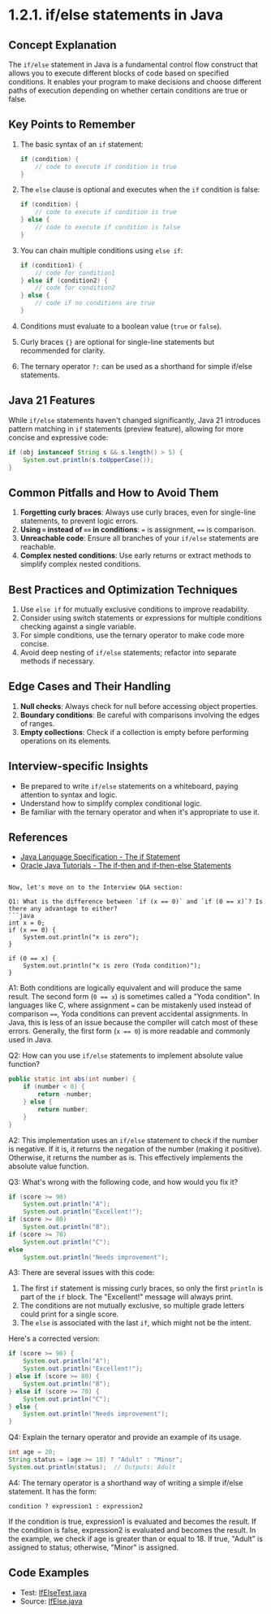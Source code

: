 # 1.2.1. if/else statements in Java

## Concept Explanation

The `if/else` statement in Java is a fundamental control flow construct that allows you to execute different blocks of code based on specified conditions. It enables your program to make decisions and choose different paths of execution depending on whether certain conditions are true or false.

## Key Points to Remember

1. The basic syntax of an `if` statement:
   ```java
   if (condition) {
       // code to execute if condition is true
   }
   ```

2. The `else` clause is optional and executes when the `if` condition is false:
   ```java
   if (condition) {
       // code to execute if condition is true
   } else {
       // code to execute if condition is false
   }
   ```

3. You can chain multiple conditions using `else if`:
   ```java
   if (condition1) {
       // code for condition1
   } else if (condition2) {
       // code for condition2
   } else {
       // code if no conditions are true
   }
   ```

4. Conditions must evaluate to a boolean value (`true` or `false`).
5. Curly braces `{}` are optional for single-line statements but recommended for clarity.
6. The ternary operator `?:` can be used as a shorthand for simple if/else statements.

## Java 21 Features

While `if/else` statements haven't changed significantly, Java 21 introduces pattern matching in `if` statements (preview feature), allowing for more concise and expressive code:

```java
if (obj instanceof String s && s.length() > 5) {
    System.out.println(s.toUpperCase());
}
```

## Common Pitfalls and How to Avoid Them

1. **Forgetting curly braces**: Always use curly braces, even for single-line statements, to prevent logic errors.
2. **Using `=` instead of `==` in conditions**: `=` is assignment, `==` is comparison.
3. **Unreachable code**: Ensure all branches of your `if/else` statements are reachable.
4. **Complex nested conditions**: Use early returns or extract methods to simplify complex nested conditions.

## Best Practices and Optimization Techniques

1. Use `else if` for mutually exclusive conditions to improve readability.
2. Consider using switch statements or expressions for multiple conditions checking against a single variable.
3. For simple conditions, use the ternary operator to make code more concise.
4. Avoid deep nesting of `if/else` statements; refactor into separate methods if necessary.

## Edge Cases and Their Handling

1. **Null checks**: Always check for null before accessing object properties.
2. **Boundary conditions**: Be careful with comparisons involving the edges of ranges.
3. **Empty collections**: Check if a collection is empty before performing operations on its elements.

## Interview-specific Insights

- Be prepared to write `if/else` statements on a whiteboard, paying attention to syntax and logic.
- Understand how to simplify complex conditional logic.
- Be familiar with the ternary operator and when it's appropriate to use it.

## References

- [Java Language Specification - The if Statement](https://docs.oracle.com/javase/specs/jls/se21/html/jls-14.html#jls-14.9)
- [Oracle Java Tutorials - The if-then and if-then-else Statements](https://docs.oracle.com/javase/tutorial/java/nutsandbolts/if.html)
```

Now, let's move on to the Interview Q&A section:

Q1: What is the difference between `if (x == 0)` and `if (0 == x)`? Is there any advantage to either?
```java
int x = 0;
if (x == 0) {
    System.out.println("x is zero");
}

if (0 == x) {
    System.out.println("x is zero (Yoda condition)");
}
```
A1: Both conditions are logically equivalent and will produce the same result. The second form (`0 == x`) is sometimes called a "Yoda condition". In languages like C, where assignment `=` can be mistakenly used instead of comparison `==`, Yoda conditions can prevent accidental assignments. In Java, this is less of an issue because the compiler will catch most of these errors. Generally, the first form (`x == 0`) is more readable and commonly used in Java.

Q2: How can you use `if/else` statements to implement absolute value function?
```java
public static int abs(int number) {
    if (number < 0) {
        return -number;
    } else {
        return number;
    }
}
```
A2: This implementation uses an `if/else` statement to check if the number is negative. If it is, it returns the negation of the number (making it positive). Otherwise, it returns the number as is. This effectively implements the absolute value function.

Q3: What's wrong with the following code, and how would you fix it?
```java
if (score >= 90)
    System.out.println("A");
    System.out.println("Excellent!");
if (score >= 80)
    System.out.println("B");
if (score >= 70)
    System.out.println("C");
else
    System.out.println("Needs improvement");
```
A3: There are several issues with this code:
1. The first `if` statement is missing curly braces, so only the first `println` is part of the `if` block. The "Excellent!" message will always print.
2. The conditions are not mutually exclusive, so multiple grade letters could print for a single score.
3. The `else` is associated with the last `if`, which might not be the intent.

Here's a corrected version:
```java
if (score >= 90) {
    System.out.println("A");
    System.out.println("Excellent!");
} else if (score >= 80) {
    System.out.println("B");
} else if (score >= 70) {
    System.out.println("C");
} else {
    System.out.println("Needs improvement");
}
```

Q4: Explain the ternary operator and provide an example of its usage.
```java
int age = 20;
String status = (age >= 18) ? "Adult" : "Minor";
System.out.println(status);  // Outputs: Adult
```
A4: The ternary operator is a shorthand way of writing a simple if/else statement. It has the form:
```
condition ? expression1 : expression2
```
If the condition is true, expression1 is evaluated and becomes the result. If the condition is false, expression2 is 
evaluated and becomes the result. In the example, we check if age is greater than or equal to 18. If true, "Adult" is
assigned to status; otherwise, "Minor" is assigned.


## Code Examples

- Test: [IfElseTest.java](src/test/java/com/github/msorkhpar/claudejavatutor/controlflow/IfElseTest.java)
- Source: [IfElse.java](src/main/java/com/github/msorkhpar/claudejavatutor/controlflow/IfElse.java)
